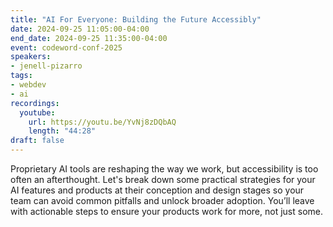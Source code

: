 ```yaml
---
title: "AI For Everyone: Building the Future Accessibly"
date: 2024-09-25 11:05:00-04:00
end_date: 2024-09-25 11:35:00-04:00
event: codeword-conf-2025
speakers:
- jenell-pizarro
tags:
- webdev
- ai
recordings:
  youtube:
    url: https://youtu.be/YvNj8zDQbAQ
    length: "44:28"
draft: false
---
```


Proprietary AI tools are reshaping the way we work, but accessibility is too often an afterthought. Let's break down some practical strategies for your AI features and products at their conception and design stages so your team can avoid common pitfalls and unlock broader adoption. You’ll leave with actionable steps to ensure your products work for more, not just some.

